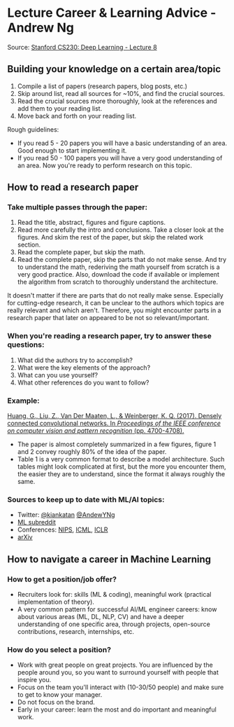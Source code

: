 
# Lecture Career & Learning Advice - Andrew Ng

Source: [Stanford CS230: Deep Learning - Lecture 8](https://www.youtube.com/watch?v=733m6qBH-jI&ab_channel=stanfordonline)

## Building your knowledge on a certain area/topic
1. Compile a list of papers (research papers, blog posts, etc.)
2. Skip around list, read all sources for ~10%, and find the crucial sources.
3. Read the crucial sources more thoroughly, look at the references and add them to your reading list. 
4. Move back and forth on your reading list. 

Rough guidelines:
* If you read 5 - 20 papers you will have a basic understanding of an area. Good enough to start implementing it.
* If you read 50 - 100 papers you will have a very good understanding of an area. Now you're ready to perform research on this topic.

## How to read a research paper

### Take multiple passes through the paper:
1. Read the title, abstract, figures and figure captions. 
2. Read more carefully the intro and conclusions. Take a closer look at the figures. And skim the rest of the paper, but skip the related work section.
3. Read the complete paper, but skip the math. 
4. Read the complete paper, skip the parts that do not make sense. And try to understand the math, rederiving the math yourself from scratch is a very good practice. Also, download the code if available or implement the algorithm from scratch to thoroughly understand the architecture.

It doesn't matter if there are parts that do not really make sense. Especially for cutting-edge research, it can be unclear to the authors which topics are really relevant and which aren't. Therefore, you might encounter parts in a research paper that later on appeared to be not so relevant/important.

### When you're reading a research paper, try to answer these questions: 
1. What did the authors try to accomplish?
2. What were the key elements of the approach?
3. What can you use yourself?
4. What other references do you want to follow?

### Example:
[Huang, G., Liu, Z., Van Der Maaten, L., & Weinberger, K. Q. (2017). Densely connected convolutional networks. In  _Proceedings of the IEEE conference on computer vision and pattern recognition_  (pp. 4700-4708).](https://openaccess.thecvf.com/content_cvpr_2017/papers/Huang_Densely_Connected_Convolutional_CVPR_2017_paper.pdf)

* The paper is almost completely summarized in a few figures, figure 1 and 2 convey roughly 80% of the idea of the paper. 
* Table 1 is a very common format to describe a model architecture. Such tables might look complicated at first, but the more you encounter them, the easier they are to understand, since the format it always roughly the same.  

### Sources to keep up to date with ML/AI topics:
* Twitter: [@kiankatan](https://twitter.com/kiankatan) [@AndewYNg](https://twitter.com/andrewyng)
* [ML subreddit](https://www.reddit.com/r/MachineLearning/)
* Conferences: [NIPS](https://nips.cc/), [ICML](https://icml.cc/), [ICLR](https://iclr.cc/)
* [arXiv](https://arxiv.org/)

## How to navigate a career in Machine Learning

### How to get a position/job offer?
* Recruiters look for: skills (ML & coding), meaningful work (practical implementation of theory).
* A very common pattern for successful AI/ML engineer careers: know about various areas (ML, DL, NLP, CV) and have a deeper understanding of one specific area, through projects, open-source contributions, research, internships, etc.

### How do you select a position?
* Work with great people on great projects. You are influenced by the people around you, so you want to surround yourself with people that inspire you.
* Focus on the team you'll interact with (10-30/50 people) and make sure to get to know your manager. 
* Do not focus on the brand. 
* Early in your career: learn the most and do important and meaningful work.
